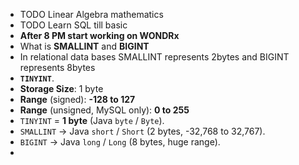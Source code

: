 - TODO Linear Algebra mathematics
- TODO Learn SQL till basic
- **After 8 PM start working on WONDRx**
- What is **SMALLINT** and **BIGINT**
- In relational data bases SMALLINT represents 2bytes and BIGINT represents 8bytes
- **`TINYINT`**.
- **Storage Size**: 1 byte
- **Range** (signed): **-128 to 127**
- **Range** (unsigned, MySQL only): **0 to 255**
- `TINYINT` = **1 byte** (Java `byte` / `Byte`).
- `SMALLINT` → Java `short` / `Short` (2 bytes, -32,768 to 32,767).
- `BIGINT` → Java `long` / `Long` (8 bytes, huge range).
-